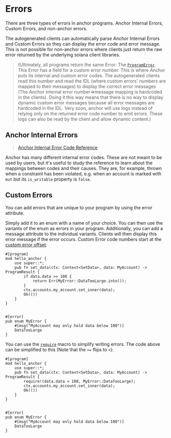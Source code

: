 # Errors
There are three types of errors in anchor programs. Anchor Internal Errors, Custom Errors, and non-anchor errors.

The autogenerated clients can automatically parse Anchor Internal Errors and Custom Errors so they can display the error code and error message. This is not possible for non-anchor errors where clients just return the raw error returned by the underlying solana client libraries.

> (Ultimately, all programs return the same Error: The [`ProgramError`](https://docs.rs/solana-program/latest/solana_program/program_error/enum.ProgramError.html). This Error has a field for a custom error number. This is where Anchor puts its internal and custom error codes. The autogenerated clients read this number and read the IDL (where custom errors' numbers are mapped to their messages) to display the correct error messages (The Anchor internal error number=>message mapping is hardcoded in the clients). Doing it this way means that there is no way to display dynamic custom error messages because all error messages are hardcoded in the IDL. Very soon, anchor will use logs instead of relying only on the returned error code number to emit errors. These logs can also be read by the client and allow dynamic content.)

## Anchor Internal Errors

> [Anchor Internal Error Code Reference](https://docs.rs/anchor-lang/latest/anchor_lang/__private/enum.ErrorCode.html)

Anchor has many different internal error codes. These are not meant to be used by users, but it's useful to study the reference to learn about the mappings between codes and their causes. They are, for example, thrown when a constraint has been violated, e.g. when an account is marked with `mut` but its `is_writable` property is `false`.

## Custom Errors

You can add errors that are unique to your program by using the error attribute. 

Simply add it to an enum with a name of your choice. You can then use the variants of the enum as errors in your program. Additionally, you can add a message attribute to the individual variants. Clients will then display this error message if the error occurs. Custom Error code numbers start at the [custom error offset](https://docs.rs/anchor-lang/latest/anchor_lang/__private/constant.ERROR_CODE_OFFSET.html).

```rust,ignore
#[program]
mod hello_anchor {
    use super::*;
    pub fn set_data(ctx: Context<SetData>, data: MyAccount) -> ProgramResult {
        if data.data >= 100 {
            return Err(MyError::DataTooLarge.into());    
        }
        ctx.accounts.my_account.set_inner(data);
        Ok(())
    }
}


#[error]
pub enum MyError {
    #[msg("MyAccount may only hold data below 100")]
    DataTooLarge
}
```

You can use the [`require`](https://docs.rs/anchor-lang/latest/anchor_lang/macro.require.html) macro to simplify writing errors. The code above can be simplified to this (Note that the `>=` flips to `<`):
```rust,ignore
#[program]
mod hello_anchor {
    use super::*;
    pub fn set_data(ctx: Context<SetData>, data: MyAccount) -> ProgramResult {
        require!(data.data < 100, MyError::DataTooLarge); 
        ctx.accounts.my_account.set_inner(data);
        Ok(())
    }
}


#[error]
pub enum MyError {
    #[msg("MyAccount may only hold data below 100")]
    DataTooLarge
}
```
